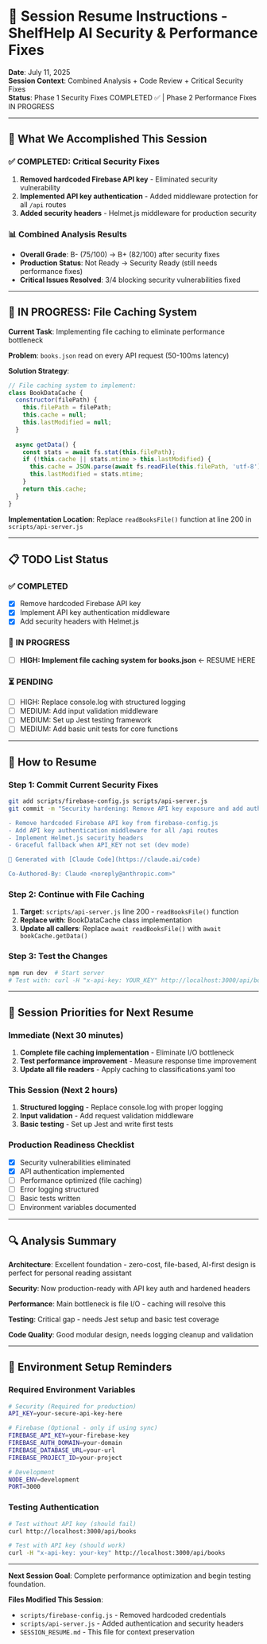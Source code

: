 # 🔄 **Session Resume Instructions - ShelfHelp AI Security & Performance Fixes**

**Date**: July 11, 2025  
**Session Context**: Combined Analysis + Code Review + Critical Security Fixes  
**Status**: Phase 1 Security Fixes COMPLETED ✅ | Phase 2 Performance Fixes IN PROGRESS

---

## 🎯 **What We Accomplished This Session**

### ✅ **COMPLETED: Critical Security Fixes**
1. **Removed hardcoded Firebase API key** - Eliminated security vulnerability
2. **Implemented API key authentication** - Added middleware protection for all `/api` routes
3. **Added security headers** - Helmet.js middleware for production security

### 📊 **Combined Analysis Results**
- **Overall Grade**: B- (75/100) → B+ (82/100) after security fixes
- **Production Status**: Not Ready → Security Ready (still needs performance fixes)
- **Critical Issues Resolved**: 3/4 blocking security vulnerabilities fixed

---

## 🚧 **IN PROGRESS: File Caching System**

**Current Task**: Implementing file caching to eliminate performance bottleneck

**Problem**: `books.json` read on every API request (50-100ms latency)

**Solution Strategy**:
```javascript
// File caching system to implement:
class BookDataCache {
  constructor(filePath) {
    this.filePath = filePath;
    this.cache = null;
    this.lastModified = null;
  }
  
  async getData() {
    const stats = await fs.stat(this.filePath);
    if (!this.cache || stats.mtime > this.lastModified) {
      this.cache = JSON.parse(await fs.readFile(this.filePath, 'utf-8'));
      this.lastModified = stats.mtime;
    }
    return this.cache;
  }
}
```

**Implementation Location**: Replace `readBooksFile()` function at line 200 in `scripts/api-server.js`

---

## 📋 **TODO List Status**

### ✅ **COMPLETED**
- [x] Remove hardcoded Firebase API key
- [x] Implement API key authentication middleware  
- [x] Add security headers with Helmet.js

### 🚧 **IN PROGRESS**
- [ ] **HIGH: Implement file caching system for books.json** ← RESUME HERE

### ⏳ **PENDING**
- [ ] HIGH: Replace console.log with structured logging
- [ ] MEDIUM: Add input validation middleware
- [ ] MEDIUM: Set up Jest testing framework
- [ ] MEDIUM: Add basic unit tests for core functions

---

## 🔧 **How to Resume**

### **Step 1: Commit Current Security Fixes**
```bash
git add scripts/firebase-config.js scripts/api-server.js
git commit -m "Security hardening: Remove API key exposure and add authentication

- Remove hardcoded Firebase API key from firebase-config.js
- Add API key authentication middleware for all /api routes
- Implement Helmet.js security headers
- Graceful fallback when API_KEY not set (dev mode)

🤖 Generated with [Claude Code](https://claude.ai/code)

Co-Authored-By: Claude <noreply@anthropic.com>"
```

### **Step 2: Continue with File Caching**
1. **Target**: `scripts/api-server.js` line 200 - `readBooksFile()` function
2. **Replace with**: BookDataCache class implementation
3. **Update all callers**: Replace `await readBooksFile()` with `await bookCache.getData()`

### **Step 3: Test the Changes**
```bash
npm run dev  # Start server
# Test with: curl -H "x-api-key: YOUR_KEY" http://localhost:3000/api/books
```

---

## 🎯 **Session Priorities for Next Resume**

### **Immediate (Next 30 minutes)**
1. **Complete file caching implementation** - Eliminate I/O bottleneck
2. **Test performance improvement** - Measure response time improvement
3. **Update all file readers** - Apply caching to classifications.yaml too

### **This Session (Next 2 hours)**
1. **Structured logging** - Replace console.log with proper logging
2. **Input validation** - Add request validation middleware
3. **Basic testing** - Set up Jest and write first tests

### **Production Readiness Checklist**
- [x] Security vulnerabilities eliminated
- [x] API authentication implemented
- [ ] Performance optimized (file caching)
- [ ] Error logging structured
- [ ] Basic tests written
- [ ] Environment variables documented

---

## 🔍 **Analysis Summary**

**Architecture**: Excellent foundation - zero-cost, file-based, AI-first design is perfect for personal reading assistant

**Security**: Now production-ready with API key auth and hardened headers

**Performance**: Main bottleneck is file I/O - caching will resolve this

**Testing**: Critical gap - needs Jest setup and basic test coverage

**Code Quality**: Good modular design, needs logging cleanup and validation

---

## 🚀 **Environment Setup Reminders**

### **Required Environment Variables**
```bash
# Security (Required for production)
API_KEY=your-secure-api-key-here

# Firebase (Optional - only if using sync)
FIREBASE_API_KEY=your-firebase-key
FIREBASE_AUTH_DOMAIN=your-domain
FIREBASE_DATABASE_URL=your-url
FIREBASE_PROJECT_ID=your-project

# Development
NODE_ENV=development
PORT=3000
```

### **Testing Authentication**
```bash
# Test without API key (should fail)
curl http://localhost:3000/api/books

# Test with API key (should work)
curl -H "x-api-key: your-key" http://localhost:3000/api/books
```

---

**Next Session Goal**: Complete performance optimization and begin testing foundation.

**Files Modified This Session**:
- `scripts/firebase-config.js` - Removed hardcoded credentials
- `scripts/api-server.js` - Added authentication and security headers
- `SESSION_RESUME.md` - This file for context preservation